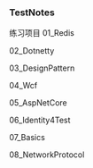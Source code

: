 ### TestNotes
练习项目
01_Redis

02_Dotnetty

03_DesignPattern

04_Wcf

05_AspNetCore

06_Identity4Test

07_Basics

08_NetworkProtocol